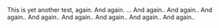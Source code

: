 This is yet another test, again.
And again.
...
And again..
And again..
And again..
And again..
And again..
And again..
And again..
And again..
